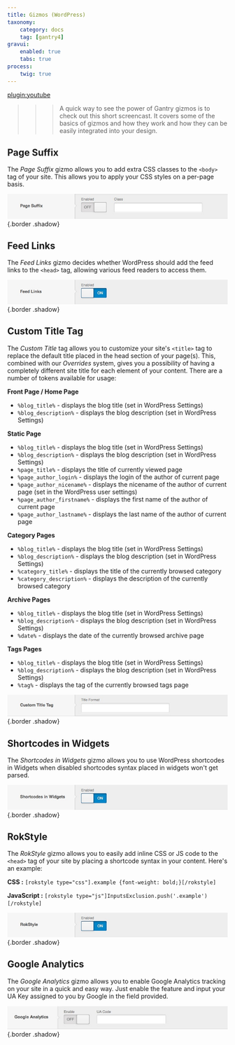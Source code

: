 ```yaml
---
title: Gizmos (WordPress)
taxonomy:
    category: docs
    tag: [gantry4]
gravui:
    enabled: true
    tabs: true
process:
    twig: true
---
```


[plugin:youtube](https://www.youtube.com/watch?v=oQmpE_0OVro)

>>> A quick way to see the power of Gantry gizmos is to check out this short screencast. It covers some of the basics of gizmos and how they work and how they can be easily integrated into your design.

Page Suffix
-----------
The *Page Suffix* gizmo allows you to add extra CSS classes to the `<body>` tag of your site. This allows you to apply your CSS styles on a per-page basis.

![](gizmos-page-suffix_wp.jpg) {.border .shadow}


Feed Links
----------
The *Feed Links* gizmo decides whether WordPress should add the feed links to the `<head>` tag, allowing various feed readers to access them.

![](gizmos-feed-links_wp.jpg) {.border .shadow}


Custom Title Tag
----------------
The *Custom Title* tag allows you to customize your site's `<title>` tag to replace the default title placed in the head section of your page(s). This, combined with our *Overrides* system, gives you a possibility of having a completely different site title for each element of your content. There are a number of tokens available for usage: 

**Front Page / Home Page**

* `%blog_title%` - displays the blog title (set in WordPress Settings)
* `%blog_description%` - displays the blog description (set in WordPress Settings)

**Static Page**

* `%blog_title%` - displays the blog title (set in WordPress Settings)
* `%blog_description%` - displays the blog description (set in WordPress Settings)
* `%page_title%` - displays the title of currently viewed page
* `%page_author_login%` - displays the login of the author of current page
* `%page_author_nicename%` - displays the nicename of the author of current page (set in the WordPress user settings)
* `%page_author_firstname%` - displays the first name of the author of current page
* `%page_author_lastname%` - displays the last name of the author of current page

**Category Pages**

* `%blog_title%` - displays the blog title (set in WordPress Settings)
* `%blog_description%` - displays the blog description (set in WordPress Settings)
* `%category_title%` - displays the title of the currently browsed category
* `%category_description%` - displays the description of the currently browsed category

**Archive Pages**

* `%blog_title%` - displays the blog title (set in WordPress Settings)
* `%blog_description%` - displays the blog description (set in WordPress Settings)
* `%date%` - displays the date of the currently browsed archive page

**Tags Pages**

* `%blog_title%` - displays the blog title (set in WordPress Settings)
* `%blog_description%` - displays the blog description (set in WordPress Settings)
* `%tag%` - displays the tag of the currently browsed tags page

![](gizmos-custom-title-tag_wp.jpg) {.border .shadow}


Shortcodes in Widgets
---------------------
The *Shortcodes in Widgets* gizmo allows you to use WordPress shortcodes in Widgets when disabled shortcodes syntax placed in widgets won't get parsed.

![](gizmos-shortcodes-in-widgets_wp.jpg) {.border .shadow}


RokStyle
--------
The *RokStyle* gizmo allows you to easily add inline CSS or JS code to the `<head>` tag of your site by placing a shortcode syntax in your content. Here's an example: 

**CSS :** `[rokstyle type="css"].example {font-weight: bold;}[/rokstyle]`

**JavaScript :** `[rokstyle type="js"]InputsExclusion.push('.example')[/rokstyle]`

![](gizmos-rokstyle_wp.jpg) {.border .shadow}


Google Analytics
----------------
The *Google Analytics* gizmo allows you to enable Google Analytics tracking on your site in a quick and easy way. Just enable the feature and input your UA Key assigned to you by Google in the field provided.

![](gizmos-google-analytics_wp.jpg) {.border .shadow}

